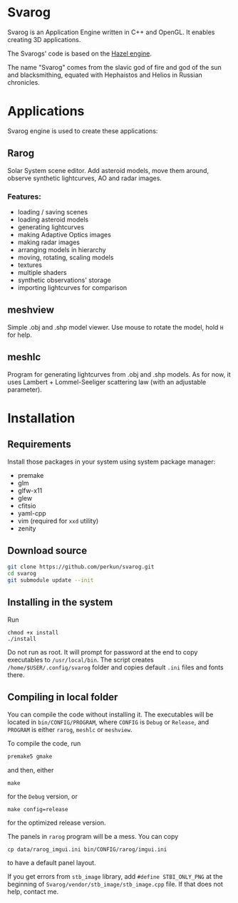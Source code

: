 # Svarog

Svarog is an Application Engine written in C++ and OpenGL. It enables creating
3D applications.

The Svarogs' code is based on the [Hazel engine](https://github.com/TheCherno/Hazel).

The name "Svarog" comes from the slavic god of fire and god of the sun and
blacksmithing, equated with Hephaistos and Helios in Russian chronicles.


# Applications

Svarog engine is used to create these applications:

## Rarog

Solar System scene editor. Add asteroid models, move them around, observe
synthetic lightcurves, AO and radar images.

### Features:

* loading / saving scenes
* loading asteroid models
* generating lightcurves
* making Adaptive Optics images
* making radar images
* arranging models in hierarchy
* moving, rotating, scaling models
* textures
* multiple shaders
* synthetic observations' storage
* importing lightcurves for comparison

## meshview

Simple .obj and .shp model viewer. Use mouse to rotate the model, hold `H` for
help.

## meshlc

Program for generating lightcurves from .obj and .shp models. As for now, it
uses Lambert + Lommel-Seeliger scattering law (with an adjustable parameter).



# Installation

## Requirements

Install those packages in your system using system package manager:

* premake
* glm
* glfw-x11
* glew
* cfitsio
* yaml-cpp
* vim (required for `xxd` utility)
* zenity

## Download source

```bash
git clone https://github.com/perkun/svarog.git
cd svarog
git submodule update --init
```

## Installing in the system

Run
```
chmod +x install
./install
```

Do not run as root. It will prompt for password at the end to copy executables
to `/usr/local/bin`. The script creates `/home/$USER/.config/svarog` folder and
copies default `.ini` files and fonts there.

## Compiling in local folder

You can compile the code without installing it. The executables will be located
in `bin/CONFIG/PROGRAM`, where `CONFIG` is `Debug` or `Release`, and `PROGRAM` is
either `rarog`, `meshlc` or `meshview`.

To compile the code, run

```bash
premake5 gmake
```
and then, either
```
make
```
for the `Debug` version, or
```
make config=release
```
for the optimized release version.

The panels in `rarog` program will be a mess. You can copy
```
cp data/rarog_imgui.ini bin/CONFIG/rarog/imgui.ini
```
to have a default panel layout.


If you get errors from `stb_image` library, add `#define STBI_ONLY_PNG` at the
beginning of `Svarog/vendor/stb_image/stb_image.cpp` file. If that does not
help, contact me.





